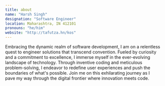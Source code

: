 ```yaml
---
title: about
name: "Harsh Singh"
designation: "Software Engineer"
location: Maharashtra, IN 412101
pronouns: "he/him"
website: "http://tafutza.hn/kos"
---
```


Embracing the dynamic realm of software development, I am on a relentless quest to engineer solutions that transcend convention. Fueled by curiosity and a commitment to excellence, I immerse myself in the ever-evolving landscape of technology. Through inventive coding and meticulous problem-solving, I endeavor to redefine user experiences and push the boundaries of what's possible. Join me on this exhilarating journey as I pave my way through the digital frontier where innovation meets code.
